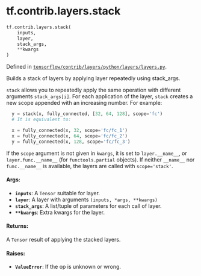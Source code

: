 <div itemscope itemtype="http://developers.google.com/ReferenceObject">
<meta itemprop="name" content="tf.contrib.layers.stack" />
<meta itemprop="path" content="Stable" />
</div>

# tf.contrib.layers.stack

``` python
tf.contrib.layers.stack(
    inputs,
    layer,
    stack_args,
    **kwargs
)
```



Defined in [`tensorflow/contrib/layers/python/layers/layers.py`](/code/stable/tensorflow/contrib/layers/python/layers/layers.py).

Builds a stack of layers by applying layer repeatedly using stack_args.

`stack` allows you to repeatedly apply the same operation with different
arguments `stack_args[i]`. For each application of the layer, `stack` creates
a new scope appended with an increasing number. For example:

```python
  y = stack(x, fully_connected, [32, 64, 128], scope='fc')
  # It is equivalent to:

  x = fully_connected(x, 32, scope='fc/fc_1')
  x = fully_connected(x, 64, scope='fc/fc_2')
  y = fully_connected(x, 128, scope='fc/fc_3')
```

If the `scope` argument is not given in `kwargs`, it is set to
`layer.__name__`, or `layer.func.__name__` (for `functools.partial`
objects). If neither `__name__` nor `func.__name__` is available, the
layers are called with `scope='stack'`.

#### Args:

* <b>`inputs`</b>: A `Tensor` suitable for layer.
* <b>`layer`</b>: A layer with arguments `(inputs, *args, **kwargs)`
* <b>`stack_args`</b>: A list/tuple of parameters for each call of layer.
* <b>`**kwargs`</b>: Extra kwargs for the layer.


#### Returns:

A `Tensor` result of applying the stacked layers.


#### Raises:

* <b>`ValueError`</b>: If the op is unknown or wrong.